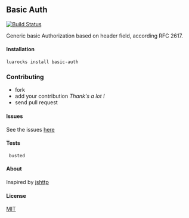 ## Basic Auth

[![Build Status](https://drone.io/github.com/jairojair/basic-auth/status.png)](https://drone.io/github.com/jairojair/basic-auth/latest)


Generic basic Authorization based on header field, according RFC 2617.


#### Installation

```
luarocks install basic-auth
```

### Contributing

- fork 
- add your contribution *Thank's a lot !* 
- send pull request

#### Issues

See the issues [here](https://github.com/jairojair/basic-auth/issues)

####  Tests

```
 busted
```

#### About

Inspired by [jshttp](https://github.com/jshttp/basic-auth)

#### License

[MIT](LICENSE)
